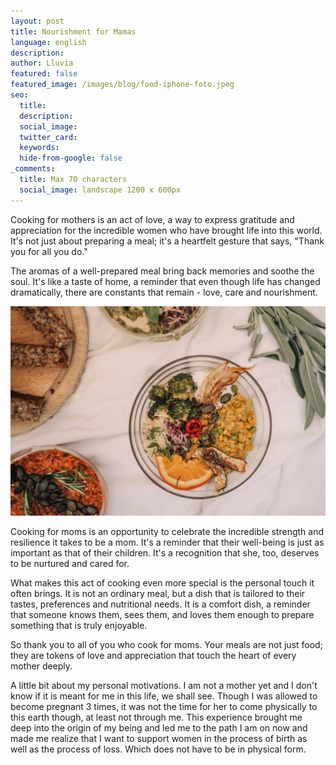 ```yaml
---
layout: post
title: Nourishment for Mamas
language: english
description:
author: Lluvia
featured: false
featured_image: /images/blog/food-iphone-foto.jpeg
seo:
  title:
  description:
  social_image:
  twitter_card:
  keywords:
  hide-from-google: false
_comments:
  title: Max 70 characters
  social_image: landscape 1200 x 600px
---
```

Cooking for mothers is an act of love, a way to express gratitude and appreciation for the incredible women who have brought life into this world. It's not just about preparing a meal; it's a heartfelt gesture that says, "Thank you for all you do."

The aromas of a well-prepared meal bring back memories and soothe the soul. It's like a taste of home, a reminder that even though life has changed dramatically, there are constants that remain - love, care and nourishment.


![](/images/blog/blog-nourishment-for-mamas-inline.jpg)

Cooking for moms is an opportunity to celebrate the incredible strength and resilience it takes to be a mom. It's a reminder that their well-being is just as important as that of their children. It's a recognition that she, too, deserves to be nurtured and cared for.

What makes this act of cooking even more special is the personal touch it often brings. It is not an ordinary meal, but a dish that is tailored to their tastes, preferences and nutritional needs. It is a comfort dish, a reminder that someone knows them, sees them, and loves them enough to prepare something that is truly enjoyable.

So thank you to all of you who cook for moms. Your meals are not just food; they are tokens of love and appreciation that touch the heart of every mother deeply.

A little bit about my personal motivations. I am not a mother yet and I don't know if it is meant for me in this life, we shall see. Though I was allowed to become pregnant 3 times,  it was not the time for her to come physically to this earth though, at least not through me. This experience brought me deep into the origin of my being and led me to the path I am on now and made me realize that I want to support women in the process of birth as well as the process of loss. Which does not have to be in physical form.
